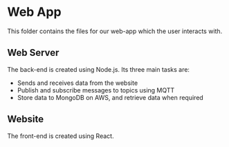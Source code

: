# Web App
This folder contains the files for our web-app which the user interacts with.

## Web Server
The back-end is created using Node.js. Its three main tasks are:
- Sends and receives data from the website
- Publish and subscribe messages to topics using MQTT
- Store data to MongoDB on AWS, and retrieve data when required

## Website
The front-end is created using React.
